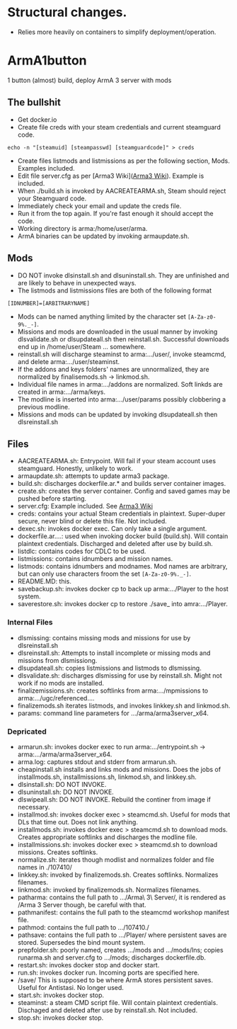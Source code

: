 # Structural changes.
- Relies more heavily on containers to simplify deployment/operation.
# ArmA1button
1 button (almost) build, deploy ArmA 3 server with mods

## The bullshit
- Get docker.io
- Create file creds with your steam credentials and current steamguard code.
```
echo -n "[steamuid] [steampasswd] [steamguardcode]" > creds
```
- Create files listmods and listmissions as per the following section, Mods. Examples included.
- Edit file server.cfg as per [Arma3 Wiki]([Arma3 Wiki](https://community.bistudio.com/wiki/Arma_3:_Server_Config_File)). Example is included.
- When ./build.sh is invoked by AACREATEARMA.sh, Steam should reject your Steamguard code.
- Immediately check your email and update the creds file.
- Run it from the top again. If you're fast enough it should accept the code.
- Working directory is arma:/home/user/arma.
- ArmA binaries can be updated by invoking armaupdate.sh.

## Mods
- DO NOT invoke dlsinstall.sh and dlsuninstall.sh. They are unfinished and are likely to behave in unexpected ways.
- The listmods and listmissions files are both of the following format
```
[IDNUMBER]=[ARBITRARYNAME]
```
- Mods can be named anything limited by the character set `[A-Za-z0-9%._-]`.
- Missions and mods are downloaded in the usual manner by invoking dlsvalidate.sh or dlsupdateall.sh then reinstall.sh. Successful downloads end up in /home/user/Steam ... somewhere.
- reinstall.sh will discharge steaminst to arma:.../user/, invoke steamcmd, and delete arma:.../user/steaminst.
- If the addons and keys folders' names are unnormalized, they are normalized by finalisemods.sh -> linkmod.sh.
- Individual file names in arma:.../addons are normalized. Soft linkds are created in arma:.../arma/keys.
- The modline is inserted into arma:.../user/params possibly clobbering a previous modline.
- Missions and mods can be updated by invoking dlsupdateall.sh then dlsreinstall.sh

## Files
- AACREATEARMA.sh: Entrypoint. Will fail if your steam account uses steamguard. Honestly, unlikely to work.
- armaupdate.sh: attempts to update arma3 package.
- build.sh: discharges dockerfile.ar.* and builds server container images.
- create.sh: creates the server container. Config and saved games may be pushed before starting.
- server.cfg: Example included. See [Arma3 Wiki](https://community.bistudio.com/wiki/Arma_3:_Server_Config_File)
- creds: contains your actual Steam credentials in plaintext. Super-duper secure, never blind or delete this file. Not included.
- dexec.sh: invokes docker exec. Can only take a single argument.
- dockerfile.ar....: used when invoking docker build (build.sh). Will contain plaintext credentials. Discharged and deleted after use by build.sh.
- listdlc: contains codes for CDLC to be used.
- listmissions: contains idnumbers and mission names.
- listmods: contains idnumbers and modnames. Mod names are arbitrary, but can only use characters froom the set `[A-Za-z0-9%._-]`.
- README.MD: this.
- savebackup.sh: invokes docker cp to back up arma:.../Player to the host system.
- saverestore.sh: invokes docker cp to restore ./save_<TIMESTAMP> into amra:.../Player.

### Internal Files
- dlsmissing: contains missing mods and missions for use by dlsreinstall.sh
- dlsreinstall.sh: Attempts to install incomplete or missing mods and missions from dlsmissiong.
- dlsupdateall.sh: copies listmissions and listmods to dlsmissing.
- dlsvalidate.sh: discharges dlsmissing for use by reinstall.sh. Might not work if no mods are installed.
- finalizemissions.sh: creates softlinks from arma:.../mpmissions to arma:.../ugc/referenced....
- finalizemods.sh iterates listmods, and invokes linkkey.sh and linkmod.sh.
- params: command line parameters for .../arma/arma3server_x64. 

### Depricated
- armarun.sh: invokes docker exec to run arma:.../entrypoint.sh -> arma:.../arma/arma3server_x64.
- arma.log: captures stdout and stderr from armarun.sh.
- cheapinstall.sh installs and links mods and missions. Does the jobs of installmods.sh, installmissions.sh, linkmod.sh, and linkkey.sh.
- dlsinstall.sh: DO NOT INVOKE.
- dlsuninstall.sh: DO NOT INVOKE.
- dlswipeall.sh: DO NOT INVOKE. Rebuild the continer from image if necessary.
- installmod.sh: invokes docker exec > steamcmd.sh. Useful for mods that DLs that time out. Does not link anything.
- installmods.sh: invokes docker exec > steamcmd.sh to download mods. Creates appropriate softlinks and discharges the modline file.
- installmissions.sh: invokes docker exec > steamcmd.sh to download missions. Creates softlinks.
- normalize.sh: iterates though modlist and normalizes folder and file names in ./107410/
- linkkey.sh: invoked by finalizemods.sh. Creates softlinks. Normalizes filenames.
- linkmod.sh: invoked by finalizemods.sh. Normalizes filenames.
- patharma: contains the full path to .../Arma\ 3\ Server/, it is rendered as /Arma 3 Server though, be careful with that.
- pathmanifest: contains the full path to the steamcmd workshop manifest file.
- pathmod: contains the full path to .../107410./
- pathsave: contains the full path to .../Player/ where persistent saves are stored. Supersedes the bind mount system.
- prepfolder.sh: poorly named, creates .../mods and .../mods/lns; copies runarma.sh and server.cfg to .../mods; discharges dockerfile.db.
- restart.sh: invokes docker stop and docker start.
- run.sh: invokes docker run. Incoming ports are specified here.
- /save/ This is supposed to be where ArmA stores persistent saves. Useful for Antistasi. No longer used.
- start.sh: invokes docker stop.
- steaminst: a steam CMD script file. Will contain plaintext credentials. Dischaged and deleted after use by reinstall.sh. Not included.
- stop.sh: invokes docker stop.
